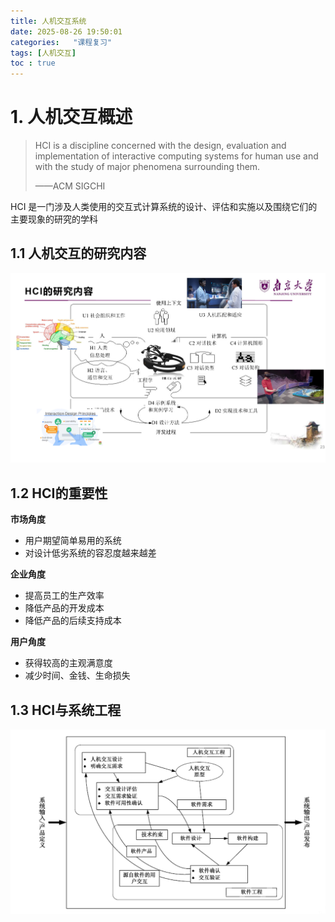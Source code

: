 ```yaml
---
title: 人机交互系统
date: 2025-08-26 19:50:01
categories:   "课程复习"
tags: [人机交互]
toc : true
---
```


# 1. 人机交互概述

> HCI is a discipline concerned with the design, evaluation and implementation of interactive computing systems for human use and with the study of major phenomena surrounding them.
>
> ——ACM SIGCHI

HCI 是一门涉及人类使用的交互式计算系统的设计、评估和实施以及围绕它们的主要现象的研究的学科

## 1.1 人机交互的研究内容

![image-20250826163745093](人机交互系统/image-20250826163745093.png)

## 1.2 HCI的重要性

**市场角度** 

- 用户期望简单易用的系统 
- 对设计低劣系统的容忍度越来越差 

**企业角度** 

- 提高员工的生产效率 
- 降低产品的开发成本 
- 降低产品的后续支持成本 

**用户角度** 

- 获得较高的主观满意度 
- 减少时间、金钱、生命损失

## 1.3 HCI与系统工程

<img src="人机交互系统/image-20250902143319967.png" alt="image-20250902143319967" style="zoom:67%;" />



